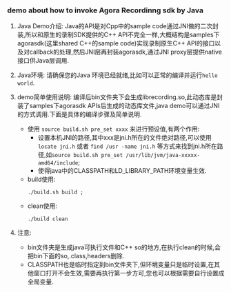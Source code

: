 ### demo about how to invoke Agora Recordinng sdk by Java
1. Java Demo介绍:
  Java的API是对Cpp中的sample code通过JNI做的二次封装,所以和原生的录制SDK提供的C++ API不完全一样,大概结构是samples下agorasdk(这里shared C++的sample code)实现录制原生C++ API的接口以及对callback的处理,然后JNI层再封装agorasdk,通过JNI proxy层提供native接口供Java层调用.
    
2. Java环境:
  请确保您的Java 环境已经就绪,比如可以正常的编译并运行```hello world```.

3. demo简单使用说明:
  编译后bin文件夹下会生成librecording.so,此动态库是封装了samples下agorasdk APIs后生成的动态库文件,java demo可以通过JNI的方式调用.下面是具体的编译步骤及简单说明.
    - 使用 ```source build.sh pre_set xxxx``` 来进行预设值,有两个作用:
        - 设置本机JNI的路径,其中xxx是jni.h所在的文件绝对路径,可以使用```locate jni.h``` 或者 ```find /usr -name jni.h``` 等方式来找到jni.h所在路径,如```source build.sh pre_set /usr/lib/jvm/java-xxxxx-amd64/include```;
        - 使得java中的CLASSPATH和LD_LIBRARY_PATH环境变量生效.
    - build使用:
      ```
      ./build.sh build ;
      ```
    - clean使用:
      ```
      ./build clean
      ```
4. 注意:
    - bin文件夹是生成java可执行文件和C++ so的地方,在执行clean的时候,会把bin下面的so,.class,headers删除.
    - CLASSPATH也是临时指定到bin文件夹下,但环境变量只是临时设置,在其他窗口打开不会生效,需要再执行第一步方可,您也可以根据需要自行设置成全局变量.

